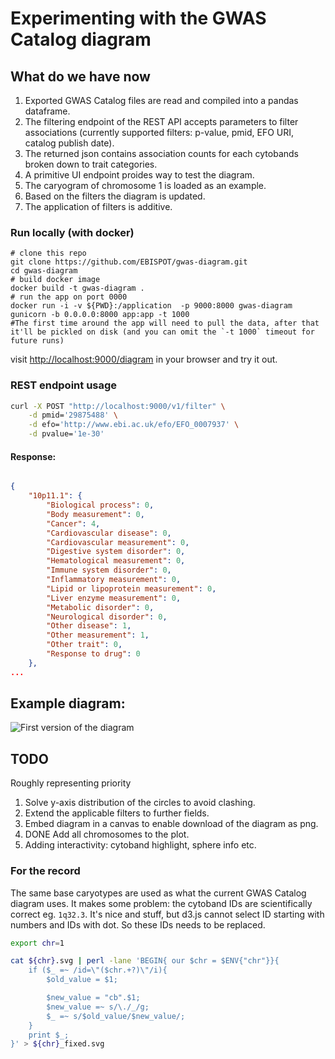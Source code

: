 # Experimenting with the GWAS Catalog diagram

## What do we have now

1. Exported GWAS Catalog files are read and compiled into a pandas dataframe.
2. The filtering endpoint of the REST API accepts parameters to filter associations 
(currently supported filters: p-value, pmid, EFO URI, catalog publish date).
3. The returned json contains association counts for each cytobands broken down to trait categories.
4. A primitive UI endpoint proides way to test the diagram.
5. The caryogram of chromosome 1 is loaded as an example.
6. Based on the filters the diagram is updated.
7. The application of filters is additive.

### Run locally (with docker)

```
# clone this repo 
git clone https://github.com/EBISPOT/gwas-diagram.git
cd gwas-diagram
# build docker image
docker build -t gwas-diagram .
# run the app on port 0000
docker run -i -v ${PWD}:/application  -p 9000:8000 gwas-diagram gunicorn -b 0.0.0.0:8000 app:app -t 1000
#The first time around the app will need to pull the data, after that it'll be pickled on disk (and you can omit the `-t 1000` timeout for future runs)
```
visit <http://localhost:9000/diagram> in your browser and try it out.


### REST endpoint usage

```bash
curl -X POST "http://localhost:9000/v1/filter" \
    -d pmid='29875488' \
    -d efo='http://www.ebi.ac.uk/efo/EFO_0007937' \
    -d pvalue='1e-30'
```

#### Response:

```json

{
    "10p11.1": {
        "Biological process": 0,
        "Body measurement": 0,
        "Cancer": 4,
        "Cardiovascular disease": 0,
        "Cardiovascular measurement": 0,
        "Digestive system disorder": 0,
        "Hematological measurement": 0,
        "Immune system disorder": 0,
        "Inflammatory measurement": 0,
        "Lipid or lipoprotein measurement": 0,
        "Liver enzyme measurement": 0,
        "Metabolic disorder": 0,
        "Neurological disorder": 0,
        "Other disease": 1,
        "Other measurement": 1,
        "Other trait": 0,
        "Response to drug": 0
    },
...
```


## Example diagram:

![First version of the diagram](screenshot_11_18.png)

## TODO

Roughly representing priority

1. Solve y-axis distribution of the circles to avoid clashing.
2. Extend the applicable filters to further fields.
3. Embed diagram in a canvas to enable download of the diagram as png.
4. DONE Add all chromosomes to the plot.
5. Adding interactivity: cytoband highlight, sphere info etc.

### For the record

The same base caryotypes are used as what the current GWAS Catalog diagram uses. It makes some problem: the cytoband IDs are scientifically correct eg. `1q32.3`. It's nice and stuff, but d3.js cannot select ID starting with numbers and IDs with dot. So these IDs needs to be replaced. 

```bash
export chr=1

cat ${chr}.svg | perl -lane 'BEGIN{ our $chr = $ENV{"chr"}}{
    if ($_ =~ /id=\"($chr.+?)\"/i){
        $old_value = $1;

        $new_value = "cb".$1; 
        $new_value =~ s/\./_/g;
        $_ =~ s/$old_value/$new_value/;
    }
    print $_;
}' > ${chr}_fixed.svg
```
